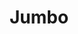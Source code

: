 ---
title: "Jumbo"
url: /ciudad-autonoma-de-buenos-aires/jumbo-avenida-general-las-heras/
shop: Supermarkt
---